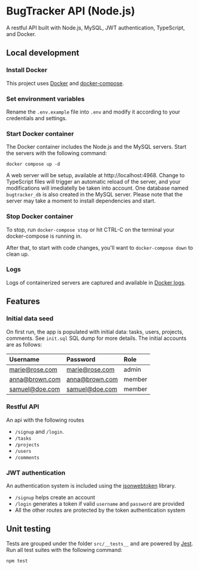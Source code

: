 # BugTracker API (Node.js)
A restful API built with Node.js, MySQL, JWT authentication, TypeScript, and Docker.

## Local development

### Install Docker
This project uses [Docker](https://docs.docker.com/engine/install/) and [docker-compose](https://docs.docker.com/compose/).

### Set environment variables
Rename the `.env.example` file into `.env` and modify it according to your credentials and settings.

### Start Docker container
The Docker container includes the Node.js and the MySQL servers. Start the servers with the following command:

`docker compose up -d` 

A web server will be setup, available at http://localhost:4968. Change to TypeScript files will trigger an automatic reload of the server, and your modifications will imediatelly be taken into account. One database named `bugtracker_db` is also created in the MySQL server. Please note that the server may take a moment to install dependencies and start.

### Stop Docker container
To stop, run `docker-compose stop` or hit CTRL-C on the terminal your docker-compose is running in.

After that, to start with code changes, you'll want to `docker-compose down`
to clean up.

### Logs
Logs of containerized servers are captured and available in [Docker logs](https://docs.docker.com/config/containers/logging/).


## Features
### Initial data seed
On first run, the app is populated with initial data: tasks, users, projects, comments. See `init.sql` SQL dump for more details. The initial accounts are as follows:

|Username       | Password       | Role  |
|:--------------|:---------------|:------|
|marie@rose.com | marie@rose.com | admin |
|anna@brown.com | anna@brown.com | member|
|samuel@doe.com | samuel@doe.com | member|

### Restful API
An api with the following routes
* `/signup` and `/login`.
* `/tasks`
* `/projects`
* `/users`
* `/comments`

### JWT authentication
An authentication system is included using the [jsonwebtoken](https://github.com/auth0/node-jsonwebtoken) library. 
* `/signup` helps create an account 
* `/login` generates a token if valid `username` and `password` are provided
* All the other routes are protected by the token authentication system

## Unit testing
Tests are grouped under the folder `src/__tests__` and are powered by [Jest](https://jestjs.io/docs/getting-started). Run all test suites with the following command: 

`npm test`
